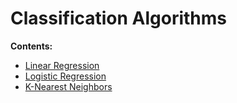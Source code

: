 # Classification Algorithms

**Contents:**

- [Linear Regression]()
- [Logistic Regression]()
- [K-Nearest Neighbors]()


